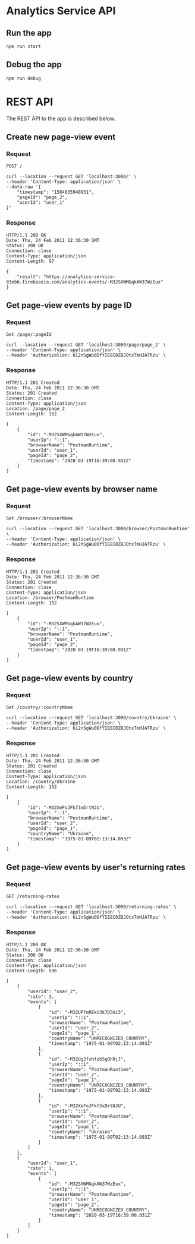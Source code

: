 # Analytics Service API


## Run the app

    npm run start

## Debug the app

    npm run debug

# REST API

The REST API to the app is described below.

## Create new page-view event

### Request

`POST /`

    curl --location --request GET 'localhost:3000/' \
    --header 'Content-Type: application/json' \
    --data-raw '{
    	"timestamp": "1584635940931",
    	"pageId": "page_2",
    	"userId": "user_1"
    }'

### Response

    HTTP/1.1 200 OK
    Date: Thu, 24 Feb 2011 12:36:30 GMT
    Status: 200 OK
    Connection: close
    Content-Type: application/json
    Content-Length: 97

    {
        "result": "https://analytics-service-83eb6.firebaseio.com/analytics-events/-M32SXWMGqkAW37WzEux"
    }

## Get page-view events by page ID

### Request

`Get /page/:pageId`

    curl --location --request GET 'localhost:3000/page/page_2' \
    --header 'Content-Type: application/json' \
    --header 'Authorization: 6i2nSgWu0DfYIE8I0ZBJOtxTmHJATRzu' \

### Response

    HTTP/1.1 201 Created
    Date: Thu, 24 Feb 2011 12:36:30 GMT
    Status: 201 Created
    Connection: close
    Content-Type: application/json
    Location: /page/page_2
    Content-Length: 152

    [
        {
            "id": "-M32SXWMGqkAW37WzEux",
            "userIp": "::1",
            "browserName": "PostmanRuntime",
            "userId": "user_1",
            "pageId": "page_2",
            "timestamp": "2020-03-19T16:39:00.931Z"
        }
    ]

## Get page-view events by browser name

### Request

`Get /browser/:browserName`

    curl --location --request GET 'localhost:3000/browser/PostmanRuntime' \
    --header 'Content-Type: application/json' \
    --header 'Authorization: 6i2nSgWu0DfYIE8I0ZBJOtxTmHJATRzu' \

### Response

    HTTP/1.1 201 Created
    Date: Thu, 24 Feb 2011 12:36:30 GMT
    Status: 201 Created
    Connection: close
    Content-Type: application/json
    Location: /browser/PostmanRuntime
    Content-Length: 152

    [
        {
            "id": "-M32SXWMGqkAW37WzEux",
            "userIp": "::1",
            "browserName": "PostmanRuntime",
            "userId": "user_1",
            "pageId": "page_2",
            "timestamp": "2020-03-19T16:39:00.931Z"
        }
    ]

## Get page-view events by country

### Request

`Get /country/:countryName`

    curl --location --request GET 'localhost:3000/country/Ukraine' \
    --header 'Content-Type: application/json' \
    --header 'Authorization: 6i2nSgWu0DfYIE8I0ZBJOtxTmHJATRzu' \

### Response

    HTTP/1.1 201 Created
    Date: Thu, 24 Feb 2011 12:36:30 GMT
    Status: 201 Created
    Connection: close
    Content-Type: application/json
    Location: /country/Ukraine
    Content-Length: 152

    [
        {
            "id": "-M32XeFoJFkf3xDrtNJU",
            "userIp": "::1",
            "browserName": "PostmanRuntime",
            "userId": "user_2",
            "pageId": "page_1",
            "countryName": "Ukraine",
            "timestamp": "1975-01-09T02:13:14.093Z"
        }
    ]


## Get page-view events by user's returning rates

### Request

`GET /returning-rates`

    curl --location --request GET 'localhost:3000/returning-rates' \
    --header 'Content-Type: application/json' \
    --header 'Authorization: 6i2nSgWu0DfYIE8I0ZBJOtxTmHJATRzu' \

### Response

    HTTP/1.1 200 OK
    Date: Thu, 24 Feb 2011 12:36:30 GMT
    Status: 200 OK
    Connection: close
    Content-Type: application/json
    Content-Length: 536

    [
        {
            "userId": "user_2",
            "rate": 3,
            "events": [
                {
                    "id": "-M32UPYmREkU3k7D5Ui5",
                    "userIp": "::1",
                    "browserName": "PostmanRuntime",
                    "userId": "user_2",
                    "pageId": "page_1",
                    "countryName": "UNRECOGNIZED_COUNTRY",
                    "timestamp": "1975-01-09T02:13:14.093Z"
                },
                {
                    "id": "-M32Ug3fxhfzbSgQh9jJ",
                    "userIp": "::1",
                    "browserName": "PostmanRuntime",
                    "userId": "user_2",
                    "pageId": "page_1",
                    "countryName": "UNRECOGNIZED_COUNTRY",
                    "timestamp": "1975-01-09T02:13:14.093Z"
                },
                {
                    "id": "-M32XeFoJFkf3xDrtNJU",
                    "userIp": "::1",
                    "browserName": "PostmanRuntime",
                    "userId": "user_2",
                    "pageId": "page_1",
                    "countryName": "Ukraine",
                    "timestamp": "1975-01-09T02:13:14.093Z"
                }
            ]
        },
        {
            "userId": "user_1",
            "rate": 1,
            "events": [
                {
                    "id": "-M32SXWMGqkAW37WzEux",
                    "userIp": "::1",
                    "browserName": "PostmanRuntime",
                    "userId": "user_1",
                    "pageId": "page_2",
                    "countryName": "UNRECOGNIZED_COUNTRY",
                    "timestamp": "2020-03-19T16:39:00.931Z"
                }
            ]
        }
    ]